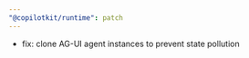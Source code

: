 ```yaml
---
"@copilotkit/runtime": patch
---
```


- fix: clone AG-UI agent instances to prevent state pollution
